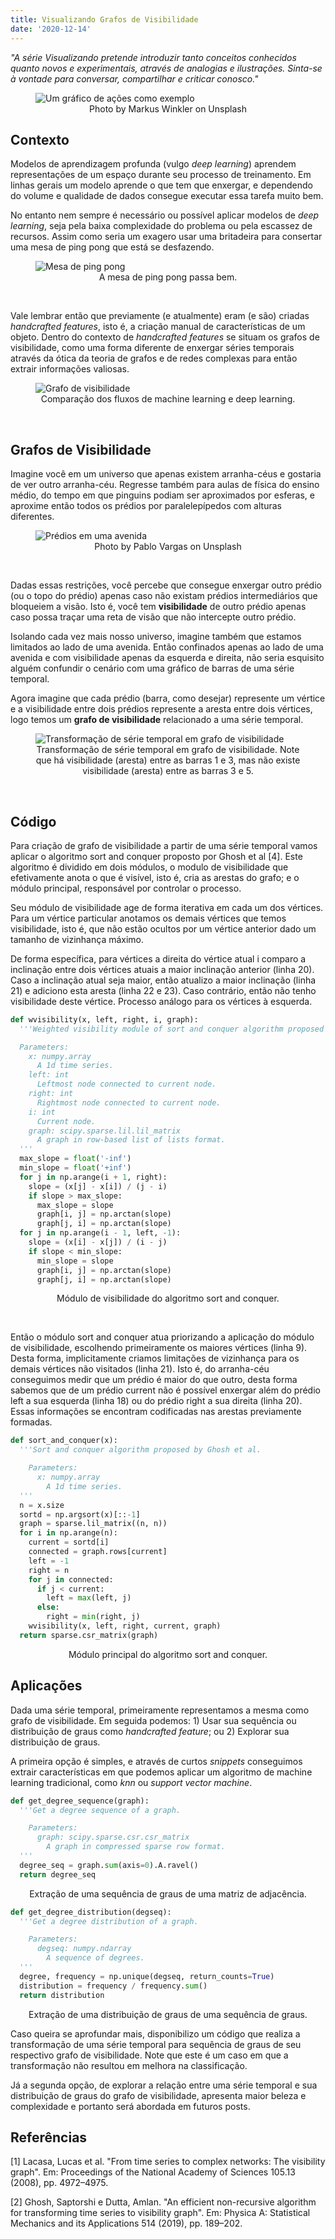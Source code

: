 ```yaml
---
title: Visualizando Grafos de Visibilidade
date: '2020-12-14'
---
```


_"A série Visualizando pretende introduzir tanto conceitos conhecidos quanto novos e experimentais, através de analogias e ilustrações. Sinta-se à vontade para conversar, compartilhar e criticar conosco."_

<figure>
  <img src="/images/001-001.webp" alt="Um gráfico de ações como exemplo" />
  <figcaption style="text-align: center">
    Photo by Markus Winkler on Unsplash
  </figcaption>
</figure>

## Contexto

Modelos de aprendizagem profunda (vulgo _deep learning_) aprendem representações de um espaço durante seu processo de treinamento. Em linhas gerais um modelo aprende o que tem que enxergar, e dependendo do volume e qualidade de dados consegue executar essa tarefa muito bem.

No entanto nem sempre é necessário ou possível aplicar modelos de _deep learning_, seja pela baixa complexidade do problema ou pela escassez de recursos. Assim como seria um exagero usar uma britadeira para consertar uma mesa de ping pong que está se desfazendo.

<figure>
  <img src="/images/001-002.webp" alt="Mesa de ping pong" />
  <figcaption style="text-align: center">A mesa de ping pong passa bem.</figcaption>
</figure>
<br/>

Vale lembrar então que previamente (e atualmente) eram (e são) criadas _handcrafted features_, isto é, a criação manual de características de um objeto. Dentro do contexto de _handcrafted features_ se situam os grafos de visibilidade, como uma forma diferente de enxergar séries temporais através da ótica da teoria de grafos e de redes complexas para então extrair informações valiosas.

<figure>
  <img src="/images/001-003.webp" alt="Grafo de visibilidade" />
  <figcaption style="text-align: center">Comparação dos fluxos de machine learning e deep learning.</figcaption>
</figure>
<br/>

## Grafos de Visibilidade

Imagine você em um universo que apenas existem arranha-céus e gostaria de ver outro arranha-céu. Regresse também para aulas de física do ensino médio, do tempo em que pinguins podiam ser aproximados por esferas, e aproxime então todos os prédios por paralelepípedos com alturas diferentes.

<figure>
  <img src="/images/001-004.webp" alt="Prédios em uma avenida" />
  <figcaption style="text-align: center">Photo by Pablo Vargas on Unsplash</figcaption>
</figure>

<br/>

Dadas essas restrições, você percebe que consegue enxergar outro prédio (ou o topo do prédio) apenas caso não existam prédios intermediários que bloqueiem a visão. Isto é, você tem **visibilidade** de outro prédio apenas caso possa traçar uma reta de visão que não intercepte outro prédio.

Isolando cada vez mais nosso universo, imagine também que estamos limitados ao lado de uma avenida. Então confinados apenas ao lado de uma avenida e com visibilidade apenas da esquerda e direita, não seria esquisito alguém confundir o cenário com uma gráfico de barras de uma série temporal.

Agora imagine que cada prédio (barra, como desejar) represente um vértice e a visibilidade entre dois prédios represente a aresta entre dois vértices, logo temos um **grafo de visibilidade** relacionado a uma série temporal.

<figure>
  <img src="/images/001-005.webp" alt="Transformação de série temporal em grafo de visibilidade" />
  <figcaption style="text-align: center">
    Transformação de série temporal em grafo de visibilidade. Note que há visibilidade (aresta) entre as barras 1 e 3, mas não existe visibilidade (aresta) entre as barras 3 e 5.
  </figcaption>
</figure>
<br/>

## Código

Para criação de grafo de visibilidade a partir de uma série temporal vamos aplicar o algoritmo sort and conquer proposto por Ghosh et al [4]. Este algoritmo é dividido em dois módulos, o modulo de visibilidade que efetivamente anota o que é visível, isto é, cria as arestas do grafo; e o módulo principal, responsável por controlar o processo.

Seu módulo de visibilidade age de forma iterativa em cada um dos vértices. Para um vértice particular anotamos os demais vértices que temos visibilidade, isto é, que não estão ocultos por um vértice anterior dado um tamanho de vizinhança máximo.

De forma específica, para vértices a direita do vértice atual i comparo a inclinação entre dois vértices atuais a maior inclinação anterior (linha 20). Caso a inclinação atual seja maior, então atualizo a maior inclinação (linha 21) e adiciono esta aresta (linha 22 e 23). Caso contrário, então não tenho visibilidade deste vértice. Processo análogo para os vértices à esquerda.

```python
def wvisibility(x, left, right, i, graph):
  '''Weighted visibility module of sort and conquer algorithm proposed by Ghosh et al.

  Parameters:
    x: numpy.array
      A 1d time series.
    left: int
      Leftmost node connected to current node.
    right: int
      Rightmost node connected to current node.
    i: int
      Current node.
    graph: scipy.sparse.lil.lil_matrix
      A graph in row-based list of lists format.
  '''
  max_slope = float('-inf')
  min_slope = float('+inf')
  for j in np.arange(i + 1, right):
    slope = (x[j] - x[i]) / (j - i)
    if slope > max_slope:
      max_slope = slope
      graph[i, j] = np.arctan(slope)
      graph[j, i] = np.arctan(slope)
  for j in np.arange(i - 1, left, -1):
    slope = (x[i] - x[j]) / (i - j)
    if slope < min_slope:
      min_slope = slope
      graph[i, j] = np.arctan(slope)
      graph[j, i] = np.arctan(slope)
```

<p style="text-align: center">Módulo de visibilidade do algoritmo sort and conquer.</p>
<br/>

Então o módulo sort and conquer atua priorizando a aplicação do módulo de visibilidade, escolhendo primeiramente os maiores vértices (linha 9). Desta forma, implicitamente criamos limitações de vizinhança para os demais vértices não visitados (linha 21). Isto é, do arranha-céu conseguimos medir que um prédio é maior do que outro, desta forma sabemos que de um prédio current não é possível enxergar além do prédio left a sua esquerda (linha 18) ou do prédio right a sua direita (linha 20). Essas informações se encontram codificadas nas arestas previamente formadas.

```python
def sort_and_conquer(x):
  '''Sort and conquer algorithm proposed by Ghosh et al.

    Parameters:
      x: numpy.array
        A 1d time series.
  '''
  n = x.size
  sortd = np.argsort(x)[::-1]
  graph = sparse.lil_matrix((n, n))
  for i in np.arange(n):
    current = sortd[i]
    connected = graph.rows[current]
    left = -1
    right = n
    for j in connected:
      if j < current:
        left = max(left, j)
      else:
        right = min(right, j)
    wvisibility(x, left, right, current, graph)
  return sparse.csr_matrix(graph)
```

<p style="text-align: center">Módulo principal do algoritmo sort and conquer.</p>

## Aplicações

Dada uma série temporal, primeiramente representamos a mesma como grafo de visibilidade. Em seguida podemos: 1) Usar sua sequência ou distribuição de graus como _handcrafted feature_; ou 2) Explorar sua distribuição de graus.

A primeira opção é simples, e através de curtos _snippets_ conseguimos extrair características em que podemos aplicar um algoritmo de machine learning tradicional, como _knn_ ou _support vector machine_.

```python
def get_degree_sequence(graph):
  '''Get a degree sequence of a graph.

    Parameters:
      graph: scipy.sparse.csr.csr_matrix
        A graph in compressed sparse row format.
  '''
  degree_seq = graph.sum(axis=0).A.ravel()
  return degree_seq
```

<p style="text-align: center">Extração de uma sequência de graus de uma matriz de adjacência.</p>

```python
def get_degree_distribution(degseq):
  '''Get a degree distribution of a graph.

    Parameters:
      degseq: numpy.ndarray
        A sequence of degrees.
  '''
  degree, frequency = np.unique(degseq, return_counts=True)
  distribution = frequency / frequency.sum()
  return distribution
```

<p style="text-align: center">Extração de uma distribuição de graus de uma sequência de graus.</p>

Caso queira se aprofundar mais, disponibilizo um código que realiza a transformação de uma série temporal para sequência de graus de seu respectivo grafo de visibilidade. Note que este é um caso em que a transformação não resultou em melhora na classificação.

Já a segunda opção, de explorar a relação entre uma série temporal e sua distribuição de graus do grafo de visibilidade, apresenta maior beleza e complexidade e portanto será abordada em futuros posts.

## Referências

[1] Lacasa, Lucas et al. "From time series to complex networks: The visibility graph". Em: Proceedings of the National Academy of Sciences 105.13 (2008), pp. 4972–4975.

[2] Ghosh, Saptorshi e Dutta, Amlan. "An efficient non-recursive algorithm for transforming time series to visibility graph". Em: Physica A: Statistical Mechanics and its Applications 514 (2019), pp. 189–202.
